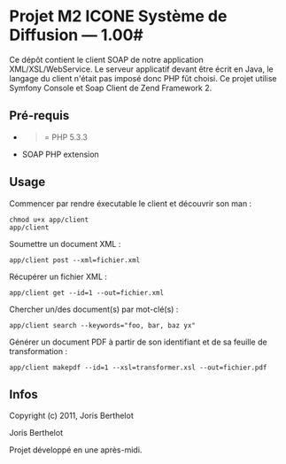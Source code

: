 # Projet M2 ICONE Système de Diffusion — 1.00#

Ce dépôt contient le client SOAP de notre application XML/XSL/WebService. Le serveur applicatif devant être écrit en Java,
le langage du client n'était pas imposé donc PHP fût choisi.
Ce projet utilise Symfony Console et Soap Client de Zend Framework 2.

## Pré-requis ##

 * >= PHP 5.3.3
 * SOAP PHP extension

## Usage ##

Commencer par rendre éxecutable le client et découvrir son man :
    
    chmod u+x app/client
    app/client

Soumettre un document XML :

    app/client post --xml=fichier.xml

Récupérer un fichier XML :

    app/client get --id=1 --out=fichier.xml

Chercher un/des document(s) par mot-clé(s) :

    app/client search --keywords="foo, bar, baz yx"

Générer un document PDF à partir de son identifiant et de sa feuille de transformation :

    app/client makepdf --id=1 --xsl=transformer.xsl --out=fichier.pdf

## Infos ##
Copyright (c) 2011, Joris Berthelot

Joris Berthelot

Projet développé en une après-midi.
